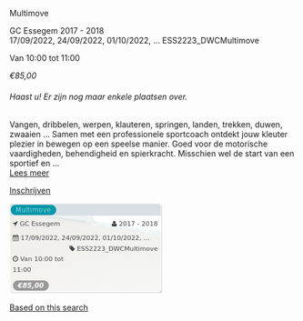 Multimove

GC Essegem 2017 - 2018  
17/09/2022, 24/09/2022, 01/10/2022, ... ESS2223\_DWCMultimove  

Van 10:00 tot 11:00

*€85,00*

  

###### *Haast u! Er zijn nog maar enkele plaatsen over.*

  

  
Vangen, dribbelen, werpen, klauteren, springen, landen, trekken, duwen, zwaaien … Samen met een professionele sportcoach ontdekt jouw kleuter plezier in bewegen op een speelse manier. Goed voor de motorische vaardigheden, behendigheid en spierkracht. Misschien wel de start van een sportief en ...  
[Lees meer](https://tickets.vgc.be/activity/subscribe/ESS2223_DWCMultimove)

[Inschrijven](https://tickets.vgc.be/activity/subscribe/ESS2223_DWCMultimove)

![](79737.png)

[Based on this search](https://tickets.vgc.be/activity/index?&vrijeplaatsen=1&Age%5B%5D=4%2C6&entity=109)